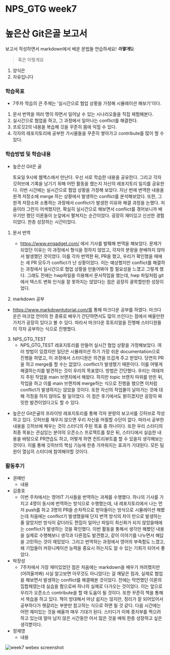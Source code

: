 # NPS_GTG week7

# 높은산 Git은골 보고서

보고서 작성하면서 markdown에서 배운 문법들 연습하세요! ***이렇게***요 

>  혹은 이렇게요
1. 양식은
2. 자유입니다

### 학습목표

- 7주차 학습의 큰 주제는 '실시간으로 협업 상황을 가정해 시뮬레이션 해보기'이다.

1. 문서 번역을 여러 명이 하면서 일어날 수 있는 시나리오들을 직접 체험해본다.
2. 실시간으로 협업을 하고, 그 과정에서 일어나는 conflict를 해결한다.
3. 프로깃2의 내용을 복습해 깃을 꾸준히 몸에 익힐 수 있다.
4. 각자의 레포지토리에 공부한 가시물들을 꾸준히 쌓아가고 contribute를 많이 할 수 있다.

### 학습방법 및 학습내용

- 높은산 Git은 골  

  토요일 9시에 웹엑스에서 만난다. 우선 서로 학습한 내용을 공유한다. 그리고 각자 깃허브에 기록을 남기기 위해 어떤 활동을 했는지 자신의 레포지토리 일지를 공유한다. 이번 시간에는 실시간으로 협업 상황을 가정해 보았다. 지난 번에 번역한 내용을 원격 저장소에 merge 하는 상황에서 발생하는 conflict를 분석해보았다. 또한, 그 원격 저장소와 소통하는 과정에서 conflict가 발생한 이유와 해결 과정을 논했다. 처음이라 그런지 어색했지만, 확실히 실시간으로 해보면서 conflict를 겪어보니까 배우기만 했던 이론들이 눈앞에서 펼쳐지는 순간이었다. 굉장히 재미있고 신선한 경험이었다. 한층 성장하는 시간이었다.

1. 문서 번역
   * https://www.engadget.com/ 에서 기사를 발췌해 번역을 해보았다. 문제가 되었던 이유는 이 과정에서 형식을 정하지 않았고, 각자의 분량을 분배하지 않아서 발생했던 것이었다. 이를 각자 번역한 뒤, PR을 했고, 우리가 확인했을 때에는 세 PR 모두가 conflict가 난 상황이었다. 이는 예상했지만 conflict를 해결하는 과정에서 실시간으로 협업 상황을 만들어봐야 할 필요성을 느꼈고 그렇게 했다. 그래도 전에는 hwp파일을 이용해서 문서작업을 했는데, hwp 파일처럼 git에서 텍스트 변화 인식을 잘 못하지는 않았다는 점은 굉장히 괄목할만한 성장이었다. 

2.  markdown 공부
   * https://www.markdowntutorial.com/를 통해 마크다운 공부를 하였다. 마크다운은 마크업 언어의 한 종류로 배우기 간단하면서도 많이 쓰인다는 점에서 배울만한 가치가 굉장히 있다고 볼 수 있다. 따라서 마크다운 튜토리얼을 진행해 스터디원들이 각자 공부하는 식으로 진행했다.

3. NPS_GTG_TEST 
   * NPS_GTG_TEST 레포지토리를 만들어 실시간 협업 상황을 가정해보았다. 여러 방법이 있겠지만 일단은 시뮬레이션 하기 가장 쉬운 documentation으로 진행을 하였고, 이 과정에서 스터디원은 의견을 뜨겁게 주고 받았다. 당연히 PR을 하고 merge를 할 수는 없었다. conflict가 발생했기 때문이다. 이를 어떻게 해결하는지를 발견하는 것이 우리의 목표였다. 방법은 간단했다. 우리는 여태까지 주된 작업을 main 브랜치에서 해왔다. 하지만 topic 브랜치 따위를 만든 뒤, 작업을 하고 이를 main 브랜치에 merge하는 식으로 진행을 했으면 이처럼 conflict가 발생하지는 않았을 것이다. 또한 자신의 작업물이 날아가는 것에 대해 걱정을 하지 않아도 될 일이었다. 이 점은 후기에서도 밝히겠지만 굉장히 짜릿한 발견이었다고도 할 수 있다.

* 높은산 Git은골의 프라이빗 레포지토리를 통해 각자 분량의 보고서를 깃허브로 작성하고 있다. 깃허브를 채우지 않으면 우리 자신을 어필할 수단이 없다. 따라서 공부한 내용을 깃허브에 채우는 것이 스터디의 주된 목표 중 하나이다. 또한 우리 스터디의 최종 목표는 관심있는 분야의 오픈소스 프로젝트를 찾은 뒤, 스터디에서 실습한 내용을 바탕으로 PR연습도 하고, 어떻게 하면 컨트리뷰트를 할 수 있을지 생각해보는 것이다. 이를 통해 깃허브의 핵심 기능에 한층 가까워지는 효과가 기대된다. 모든 팀원이 열심히 스터디에 참여해야할 것이다.

### 활동후기

* 권예빈
  * 내용
* 김종호
  * 이번 주차에서는 영어IT 기사들을 번역하는 과제를 수행했다. 하나의 기사를 가지고 4명이 동시에 번역하는 방식으로 수행했는데, 내 레포지토리에서 나는 먼저 push를 하고 3명의 PR을 순차적으로 받아들이는 방식으로 시뮬레이션 해봤는데 처음에는 conflict가 발생했을때 단지 번역 방식의 차이 만으로 발생하는 줄 알았지만 방식이 같더라도 편집이 일어난 파일이 최신화가 되지 않았을때에는 conflict가 발생하는 것을 확인했다. 이번 활동을 통해서 생각만 해봤던 내용을 실제로 수행해보니 생각과 다른점도 발견했고, 같이 이야기를 나누면서 해답을 고민하는 것이 재밌었다. 그리고 번역하는 과정에서 영어의 부족함도 느꼈고, 왜 기업들이 커뮤니케이션 능력을 중요시 하는지도 알 수 있는 기회가 되어서 좋았다.
* 박장성
  * 7주차에서 가장 재미있었던 점은 처음에는 markdown을 배우기 꺼려했지만 (어려울까봐) 사실 알고보면 아무것도 아니었다는 걸 꺠달은 점과, 실제로 협업을 해보면서 발생하는 conflict를 해결해본 것이었다. 전에는 막연했던 이론의 집합체였는데 실습을 함으로써  하나의 실체로 다가오는 것이었다. 이는 앞으로 우리가 오픈소스 contribute을 할 때 도움이 될 것이다. 또한 꾸준히 책을 통해서 복습을 하고 있다. 책이 방대해서 마냥 쉽지는 않지만, 정리가 잘 되어있어서 공부하다가 헷갈리는 부분만 참고하는 식으로 하면 될 것 같다. 다음 시간에는 어떤 재미있는 것을 배울까 매우 기대가 된다. 스터디가 이제 종지부를 찍으려 하고 있는데 얼마 남지 않은 시간동안 어서 많은 것을 배워 한층 성장하고 싶은 생각뿐이다. 
* 정재영
  * 내용 



![week7 webex screenshot](https://user-images.githubusercontent.com/77620538/118385224-29326080-b648-11eb-8e22-1de3f9ef6b0f.png)
